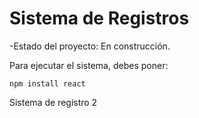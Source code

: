 <h1>Sistema de Registros</h1>

-Estado del proyecto: En construcción.

Para ejecutar el sistema, debes poner:

`npm install react`

Sistema de registro 2
